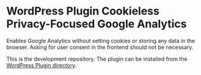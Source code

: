 # WordPress Plugin Cookieless Privacy-Focused Google Analytics

Enables Google Analytics without setting cookies or storing any data in the browser. Asking for user consent in the frontend should not be necessary.

This is the development repository. The plugin can be installed from the [WordPress Plugin directory](https://wordpress.org/plugins/cookieless-privacy-focused-google-analytics/).

